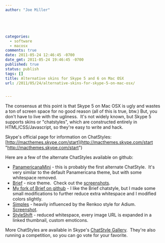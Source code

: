 ```yaml
---
author: "Joe Miller"





categories:
  - software
  - macosx
comments: true
date: 2011-05-24 12:46:45 -0700
date_gmt: 2011-05-24 19:46:45 -0700
published: true
status: publish
tags: []
title: Alternative skins for Skype 5 and 6 on Mac OSX
url: /2011/05/24/alternative-skins-for-skype-5-on-mac-osx/


---
```


The consensus at this point is that Skype 5 on Mac OSX is ugly and wastes a ton of screen space for no good reason (all of this is true, btw.) But, you don't have to live with the ugliness.  It's not widely known, but Skype 5 supports skins or "chatstyles", which are constructed entirely in HTML/CSS/Javascript, so they're easy to write and hack.

<!--more-->

Skype's official page for information on ChatStyles:   [http://macthemes.skype.com/start](http://macthemes.skype.com/start "http://macthemes.skype.com/start")

Here are a few of the alternate ChatStyles available on github:

- [PanamericanaMini](http://pongsocket.com/experiments/skype5mini "PanamericanaMini Skype ChatStyle") - this is probably the first alternate ChatStyle.  It's very similar to the default Panamericana theme, but with some whitespace removed.
- [Brief](http://media.miekd.com/brief/ "Brief Skype ChatStyle") - nice theme.  Check out the [screenshots](http://media.miekd.com/brief/#preview "Brief Skype ChatStyle screenshots").
- [My fork of Brief on github](https://github.com/joemiller/Brief "joemiller Brief fork") - I like the Brief chatstyle, but I made some small modifications to further reduce extra whitespace and I modified colors slightly.
- [Simples](http://edds.github.com/Simples.SkypeChatStyle/ "Simples Skype ChatStyle") - heavily influenced by the Renkoo style for Adium.   [Screenshot](https://github.com/edds/Simples.SkypeChatStyle/blob/skype-v5/screenshot.png "Simples screenshot").
- [StyleShift](https://github.com/Simbul/Skype-StyleShift "StyleShift") - reduced whitespace, every image URL is expanded in a linked thumbnail, custom emoticons.

More ChatStyles are available in Skype's [ChatStyle Gallery](http://macthemes.skype.com/gallery "Skype ChatStyles Gallery").  They're also running a competition, so you can go vote for your favorite.
